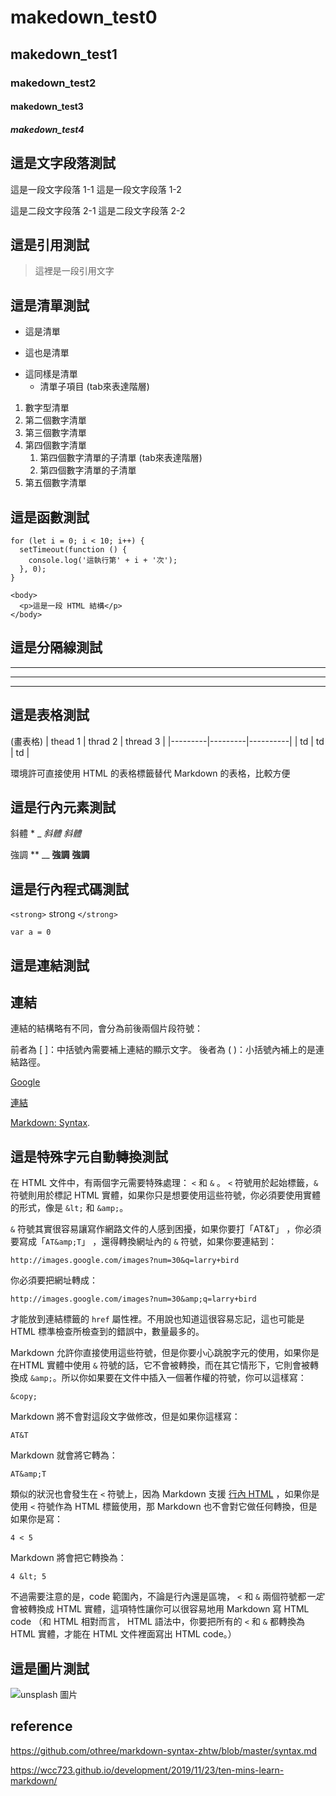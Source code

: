 # makedown_test0
## makedown_test1
### makedown_test2
#### makedown_test3
##### makedown_test4

## 這是文字段落測試
這是一段文字段落 1-1
這是一段文字段落 1-2

這是二段文字段落 2-1
這是二段文字段落 2-2

## 這是引用測試
> 這裡是一段引用文字

## 這是清單測試
- 這是清單
+ 這也是清單
* 這同樣是清單
    - 清單子項目 (tab來表達階層)

1. 數字型清單
2. 第二個數字清單
3. 第三個數字清單
4. 第四個數字清單
    1. 第四個數字清單的子清單 (tab來表達階層)
    2. 第四個數字清單的子清單
5. 第五個數字清單
  
## 這是函數測試
```
for (let i = 0; i < 10; i++) {
  setTimeout(function () {
    console.log('這執行第' + i + '次');
  }, 0);
}
```

```
<body>
  <p>這是一段 HTML 結構</p>
</body>
```

## 這是分隔線測試
---
***
___


## 這是表格測試
(畫表格)
| thead 1 | thrad 2 | thread 3 |
|---------|---------|----------|
| td      | td      | td       |

環境許可直接使用 HTML 的表格標籤替代 Markdown 的表格，比較方便

## 這是行內元素測試
斜體
*
_
*斜體*
_斜體_

強調
**
__
**強調**
__強調__

## 這是行內程式碼測試
`<strong>` strong `</strong>`

`var a = 0`

## 這是連結測試
<h2 id="link">連結</h2>
連結的結構略有不同，會分為前後兩個片段符號：

前者為 [ ]：中括號內需要補上連結的顯示文字。
後者為 ( )：小括號內補上的是連結路徑。

[Google](https://www.google.com.tw/)

[連結](#link)

[Markdown: Syntax][markdown-doc].

[markdown-doc]:https://github.com/othree/markdown-syntax-zhtw/blob/master/syntax.md

## 這是特殊字元自動轉換測試
在 HTML 文件中，有兩個字元需要特殊處理： `<` 和 `&` 。 `<` 符號用於起始標籤，`&` 符號則用於標記 HTML 實體，如果你只是想要使用這些符號，你必須要使用實體的形式，像是 `&lt;` 和 `&amp;`。

`&` 符號其實很容易讓寫作網路文件的人感到困擾，如果你要打「AT&T」 ，你必須要寫成「`AT&amp;T`」 ，還得轉換網址內的 `&` 符號，如果你要連結到：

    http://images.google.com/images?num=30&q=larry+bird

你必須要把網址轉成：

    http://images.google.com/images?num=30&amp;q=larry+bird

才能放到連結標籤的 `href` 屬性裡。不用說也知道這很容易忘記，這也可能是 HTML 標準檢查所檢查到的錯誤中，數量最多的。

Markdown 允許你直接使用這些符號，但是你要小心跳脫字元的使用，如果你是在HTML 實體中使用 `&` 符號的話，它不會被轉換，而在其它情形下，它則會被轉換成 `&amp;`。所以你如果要在文件中插入一個著作權的符號，你可以這樣寫：

    &copy;

Markdown 將不會對這段文字做修改，但是如果你這樣寫：

    AT&T

Markdown 就會將它轉為：

    AT&amp;T

類似的狀況也會發生在 `<` 符號上，因為 Markdown 支援 [行內 HTML](#html) ，如果你是使用 `<` 符號作為 HTML 標籤使用，那 Markdown 也不會對它做任何轉換，但是如果你是寫：

    4 < 5

Markdown 將會把它轉換為：

    4 &lt; 5

不過需要注意的是，code 範圍內，不論是行內還是區塊， `<` 和 `&` 兩個符號都*一定*會被轉換成 HTML 實體，這項特性讓你可以很容易地用 Markdown 寫 HTML code （和 HTML 相對而言， HTML 語法中，你要把所有的 `<` 和 `&` 都轉換為 HTML 實體，才能在 HTML 文件裡面寫出 HTML code。）

## 這是圖片測試
![unsplash 圖片](https://images.unsplash.com/photo-1573900941478-7cc800f708f3?ixlib=rb-1.2.1&ixid=eyJhcHBfaWQiOjEyMDd9&auto=format&fit=crop&w=2100&q=80)


## reference
https://github.com/othree/markdown-syntax-zhtw/blob/master/syntax.md

https://wcc723.github.io/development/2019/11/23/ten-mins-learn-markdown/
